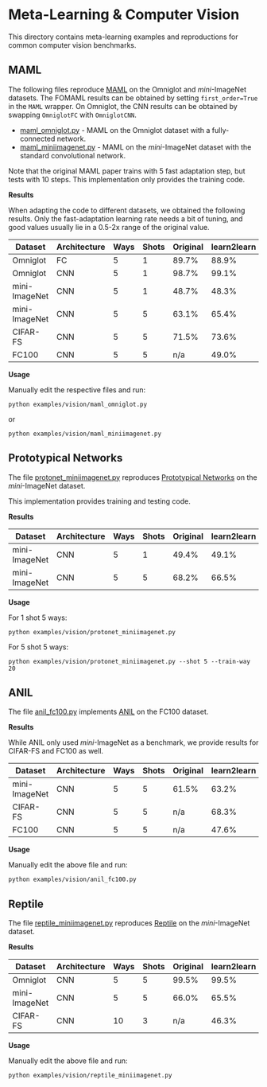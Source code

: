 # Meta-Learning & Computer Vision

This directory contains meta-learning examples and reproductions for common computer vision benchmarks.

## MAML

The following files reproduce [MAML](https://arxiv.org/pdf/1703.03400.pdf) on the Omniglot and *mini*-ImageNet datasets.
The FOMAML results can be obtained by setting `first_order=True` in the `MAML` wrapper.
On Omniglot, the CNN results can be obtained by swapping `OmniglotFC` with `OmniglotCNN`.

* [maml_omniglot.py](https://github.com/learnables/learn2learn/blob/master/examples/vision/maml_omniglot.py) - MAML on the Omniglot dataset with a fully-connected network.
* [maml_miniimagenet.py](https://github.com/learnables/learn2learn/blob/master/examples/vision/maml_miniimagenet.py) - MAML on the *mini*-ImageNet dataset with the standard convolutional network.

Note that the original MAML paper trains with 5 fast adaptation step, but tests with 10 steps.
This implementation only provides the training code.

**Results**

When adapting the code to different datasets, we obtained the following results.
Only the fast-adaptation learning rate needs a bit of tuning, and good values usually lie in a 0.5-2x range of the original value.

| Dataset       | Architecture | Ways | Shots | Original | learn2learn |
|---------------|--------------|------|-------|----------|-------------|
| Omniglot      | FC           | 5    | 1     | 89.7%    | 88.9%       |
| Omniglot      | CNN          | 5    | 1     | 98.7%    | 99.1%       |
| mini-ImageNet | CNN          | 5    | 1     | 48.7%    | 48.3%       |
| mini-ImageNet | CNN          | 5    | 5     | 63.1%    | 65.4%       |
| CIFAR-FS      | CNN          | 5    | 5     | 71.5%    | 73.6%       |
| FC100         | CNN          | 5    | 5     | n/a      | 49.0%       |

**Usage**

Manually edit the respective files and run:

~~~shell
python examples/vision/maml_omniglot.py
~~~

or

~~~shell
python examples/vision/maml_miniimagenet.py
~~~

## Prototypical Networks

The file [protonet_miniimagenet.py](https://github.com/learnables/learn2learn/blob/master/examples/vision/protonet_miniimagenet.py) reproduces [Prototypical Networks](https://arxiv.org/pdf/1703.05175.pdf) on the *mini*-ImageNet dataset.

This implementation provides training and testing code.

**Results**

| Dataset       | Architecture | Ways | Shots | Original | learn2learn |
|---------------|--------------|------|-------|----------|-------------|
| mini-ImageNet | CNN          | 5    | 1     | 49.4%    | 49.1%       |
| mini-ImageNet | CNN          | 5    | 5     | 68.2%    | 66.5%       |


**Usage**

For 1 shot 5 ways:

~~~shell
python examples/vision/protonet_miniimagenet.py
~~~

For 5 shot 5 ways:

~~~shell
python examples/vision/protonet_miniimagenet.py --shot 5 --train-way 20
~~~

## ANIL

The file [anil_fc100.py](https://github.com/learnables/learn2learn/blob/master/examples/vision/anil_fc100.py) implements [ANIL](https://arxiv.org/pdf/1909.09157.pdf) on the FC100 dataset.

**Results**

While ANIL only used *mini*-ImageNet as a benchmark, we provide results for CIFAR-FS and FC100 as well.

| Dataset       | Architecture | Ways | Shots | Original | learn2learn |
|---------------|--------------|------|-------|----------|-------------|
| mini-ImageNet | CNN          | 5    | 5     | 61.5%    | 63.2%       |
| CIFAR-FS      | CNN          | 5    | 5     | n/a      | 68.3%       |
| FC100         | CNN          | 5    | 5     | n/a      | 47.6%       |


**Usage**

Manually edit the above file and run:

~~~shell
python examples/vision/anil_fc100.py
~~~

## Reptile

The file [reptile_miniimagenet.py](https://github.com/learnables/learn2learn/blob/master/examples/vision/reptile_miniimagenet.py) reproduces [Reptile](https://arxiv.org/pdf/1803.02999.pdf) on the *mini*-ImageNet dataset.

**Results**

| Dataset       | Architecture | Ways | Shots | Original | learn2learn |
|---------------|--------------|------|-------|----------|-------------|
| Omniglot      | CNN          | 5    | 5     | 99.5%    | 99.5%       |
| mini-ImageNet | CNN          | 5    | 5     | 66.0%    | 65.5%       |
| CIFAR-FS      | CNN          | 10   | 3     | n/a      | 46.3%       |


**Usage**

Manually edit the above file and run:

~~~shell
python examples/vision/reptile_miniimagenet.py
~~~
